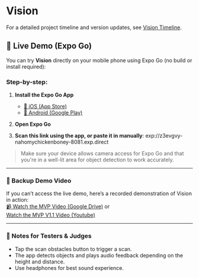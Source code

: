 # Vision

For a detailed project timeline and version updates, see [Vision Timeline](./timeline.md).

## 📱 Live Demo (Expo Go)

You can try **Vision** directly on your mobile phone using Expo Go (no build or install required):

### Step-by-step:

1. **Install the Expo Go App**  
   - [📲 iOS (App Store)](https://apps.apple.com/us/app/expo-go/id982107779)  
   - [📲 Android (Google Play)](https://play.google.com/store/apps/details?id=host.exp.exponent)

2. **Open Expo Go**

3. **Scan this link using the app, or paste it in manually**: exp://z3evgvy-nahomychickenboney-8081.exp.direct


> Make sure your device allows camera access for Expo Go and that you're in a well-lit area for object detection to work accurately.

---

### 🎥 Backup Demo Video  
If you can’t access the live demo, here’s a recorded demonstration of Vision in action:  
[📹 Watch the MVP Video (Google Drive)](https://drive.google.com/drive/u/2/folders/1Xikn3wVwp_KvkbVzWfj6FmeFWxJ9daFt) or   
[Watch the MVP V1.1 Video (Youtube)](https://www.youtube.com/watch?v=wyxm6U-NnHk)

---

### 🧪 Notes for Testers & Judges
- Tap the scan obstacles button to trigger a scan.
- The app detects objects and plays audio feedback depending on the height and distance.
- Use headphones for best sound experience.



